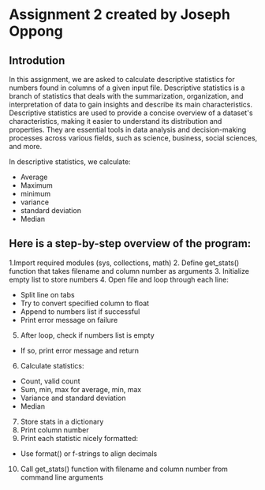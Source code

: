 # Assignment 2 created by Joseph Oppong

## Introdution
In this assignment, we are asked to calculate descriptive statistics for numbers found in columns of a given input file. Descriptive statistics is a branch of statistics that deals with the summarization, organization, and interpretation of data to gain insights and describe its main characteristics. Descriptive statistics are used to provide a concise overview of a dataset's characteristics, making it easier to understand its distribution and properties. They are essential tools in data analysis and decision-making processes across various fields, such as science, business, social sciences, and more.

In descriptive statistics, we calculate:
- Average
- Maximum
- minimum
- variance
- standard deviation
- Median

## Here is a step-by-step overview of the program:
1.Import required modules (sys, collections, math)
2. Define get_stats() function that takes filename and column number as arguments
3. Initialize empty list to store numbers
4. Open file and loop through each line:
 - Split line on tabs
 - Try to convert specified column to float
 - Append to numbers list if successful
 - Print error message on failure
5. After loop, check if numbers list is empty
 - If so, print error message and return
6. Calculate statistics:
 - Count, valid count
 - Sum, min, max for average, min, max
 - Variance and standard deviation
 - Median
7. Store stats in a dictionary
8. Print column number
9. Print each statistic nicely formatted:
 - Use format() or f-strings to align decimals
10. Call get_stats() function with filename and column number from command line arguments
